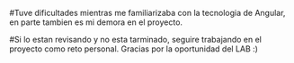 #Tuve dificultades mientras me familiarizaba con la tecnologia de Angular, en parte tambien es mi demora en el proyecto.

#Si lo estan revisando y no esta tarminado, seguire trabajando en el proyecto como reto personal. Gracias por la oportunidad del LAB :)
